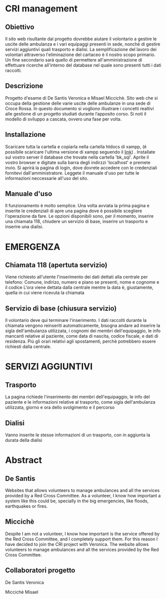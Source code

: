 # CRI management

  ## Obiettivo
  Il sito web risultante dal progetto dovrebbe aiutare il volontario a gestire le uscite delle ambulanza e i vari equipaggi presenti in sede, nonchè di gestire servizi aggiuntivi quali trasporto e dialisi. La semplificazione del lavoro dei volontari attraverso l'eliminazione del cartaceo è il nostro scopo primario. Un fine secondario sarà quello di permettere all'amministrazione di effettuare ricerche all'interno del database nel quale sono presenti tutti i dati raccolti. 

  ## Descrizione
Progetto d'esame di De Santis Veronica e Misael Miccichè. Sito web che si occupa della gestione delle varie uscite delle ambulanze in una sede di Croce Rossa.
In questo documento si vogliono illustrare i concetti realtivi alle gestione di un progetto studiati durante l’apposito corso. Si noti il modello di sviluppo a cascata, ovvero una fase per volta.
    
  ## Installazione
Scaricare tutta la cartella e copiarla nella cartella htdocs di xampp, (é possibile scaricare l'ultima versione di xampp seguendo il [link](https://www.apachefriends.org/it/download.html)) . Installate sul vostro server il database che trovate nella cartella 'bk_sql'. Aprite il vostro browser e digitate sulla barra degli indirzzi 'localhost' e premete invio. Si aprirà la pagina di login, dove dovrete accedere con le credenziali fornitevi dall'amministratore. Leggete il manuale d'uso per tutte le informazioni neccessarie all'uso del sito.

  ## Manuale d'uso
Il funzionamento è molto semplice. Una volta avviata la prima pagina e inserite le credenziali di apre una pagina dove è possibile scegliere l'operazione da fare. Le opzioni disponibili sono, per il momento, inserire una chiamata 118, chiudere un servizio di base, inserire un trasporto e inserire una dialisi.
  
  # EMERGENZA
  
  ## Chiamata 118 (apertuta servizio)
Viene richiesto all'utente l'inserimento dei dati dettati alla centrale per telefono:
    Comune, indirizo, numero e piano se presenti, nome e cognome e il codice
    L'ora viene dettata dalla centrale mentre la data è, giustamente, quella in cui viene ricevuta la chiamata
    
    
 ## Servizio di base (chiusura servizio)
Il volontario deve qui terminare l'inserimento. I dati raccolti durante la chiamata vengono reinseriti automaticamente, bisogna andare ad inserire la sigla dell'ambulanza utilizzata, i cognomi dei membri dell'equipaggio, le info mancanti relative al paziente, come data di nascita, codice fiscale, e dati di residenza. Più gli orari relativi agli spostamenti, perchè potrebbero essere richiesti dalla centrale.

# SERVIZI AGGIUNTIVI
    
## Trasporto
La pagina richiede l'inserimento dei membri dell'equipaggio, le info del paziente e le informazioni relative al trasporto, come sigla dell'ambulanza utilizzata, giorno e ora dello svolgimento e il percorso

## Dialisi
Vanno inserite le stesse informazioni di un trasporto, con in aggiunta la durata della dialisi
    
# Abstract

## De Santis

Websites that allows volunteers to manage ambulances and all the services provided by a Red Cross Committee. As a volunteer, I know how important a system like this could be, specially in the big emergencies, like floods, earthquakes or fires.

## Miccichè

Despite I am not a volunteer, I know how important is the service offered by the Red Cross Committee, and I completely support them. For this reason I have decided to join the CRI project with Veronica. The website allows volunteers to manage ambulances and all the services provided by the Red Cross Committee.


  ## Collaboratori progetto
De Santis Veronica

Miccichè Misael
